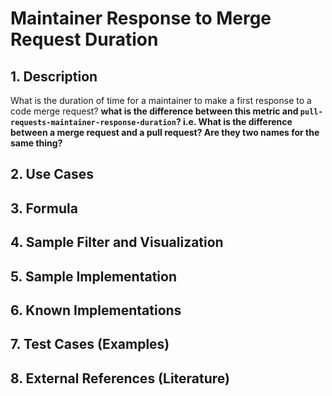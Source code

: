 # Maintainer Response to Merge Request Duration

## 1. Description
What is the duration of time for a maintainer to make a first response to a code merge request?
**what is the difference between this metric and `pull-requests-maintainer-response-duration`? i.e. What is the difference 
between a merge request and a pull request? Are they two names for the same thing?**

## 2. Use Cases

## 3. Formula

## 4. Sample Filter and Visualization

## 5. Sample Implementation

## 6. Known Implementations

## 7. Test Cases (Examples)

## 8. External References (Literature)
